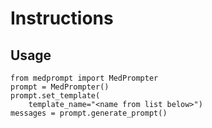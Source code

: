 # Instructions

## Usage
```
from medprompt import MedPrompter
prompt = MedPrompter()
prompt.set_template(
    template_name="<name from list below>")
messages = prompt.generate_prompt()
```

